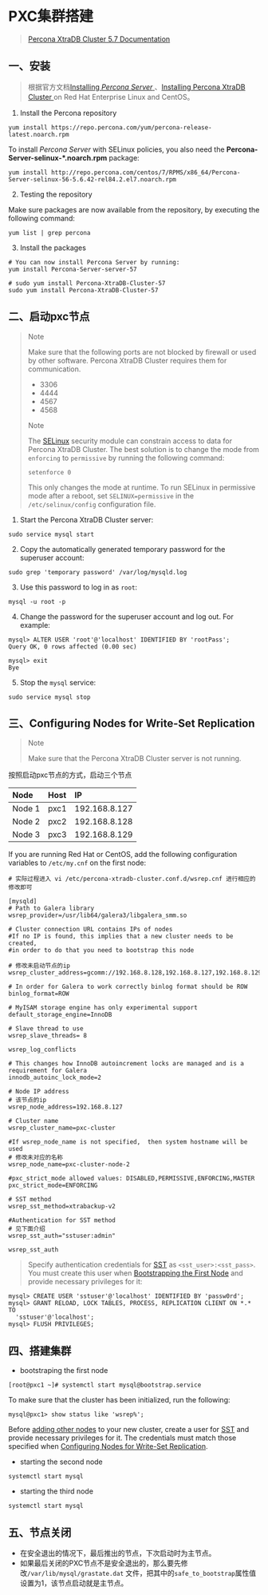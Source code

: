 # PXC集群搭建

> [Percona XtraDB Cluster 5.7 Documentation](https://www.percona.com/doc/percona-xtradb-cluster/5.7/index.html)

## 一、安装

> 根据官方文档[Installing *Percona Server* ](https://www.percona.com/doc/percona-server/5.7/installation/yum_repo.html)、[Installing Percona XtraDB Cluster ](https://www.percona.com/doc/percona-xtradb-cluster/LATEST/install/yum.html#yum)on Red Hat Enterprise Linux and CentOS。

1. Install the Percona repository

```shell
yum install https://repo.percona.com/yum/percona-release-latest.noarch.rpm
```

To install *Percona Server* with SELinux policies, you also need the **Percona-Server-selinux-\*.noarch.rpm** package:

```shell
yum install http://repo.percona.com/centos/7/RPMS/x86_64/Percona-Server-selinux-56-5.6.42-rel84.2.el7.noarch.rpm
```

2. Testing the repository

Make sure packages are now available from the repository, by executing the following command:

```
yum list | grep percona
```

3. Install the packages

```shell
# You can now install Percona Server by running:
yum install Percona-Server-server-57
```



```shell
# sudo yum install Percona-XtraDB-Cluster-57
sudo yum install Percona-XtraDB-Cluster-57
```

## 二、启动pxc节点

> Note
>
> Make sure that the following ports are not blocked by firewall or used by other software. Percona XtraDB Cluster requires them for communication.
>
> - 3306
> - 4444
> - 4567
> - 4568
>
> Note
>
> The [SELinux](https://selinuxproject.org/) security module can constrain access to data for Percona XtraDB Cluster. The best solution is to change the mode from `enforcing` to `permissive` by running the following command:
>
> ```
> setenforce 0
> ```
>
> This only changes the mode at runtime. To run SELinux in permissive mode after a reboot, set `SELINUX=permissive` in the `/etc/selinux/config` configuration file.

1. Start the Percona XtraDB Cluster server:

```shell
sudo service mysql start
```

2. Copy the automatically generated temporary password for the superuser account:

```shell
sudo grep 'temporary password' /var/log/mysqld.log
```

3. Use this password to log in as `root`:

```shell
mysql -u root -p
```

4.  Change the password for the superuser account and log out. For example:

```
mysql> ALTER USER 'root'@'localhost' IDENTIFIED BY 'rootPass';
Query OK, 0 rows affected (0.00 sec)

mysql> exit
Bye
```

5. Stop the `mysql` service:

```shell
sudo service mysql stop
```

## 三、Configuring Nodes for Write-Set Replication

> Note
>
> Make sure that the Percona XtraDB Cluster server is not running.

按照启动pxc节点的方式，启动三个节点

| Node   | Host | IP            |
| :----- | :--- | :------------ |
| Node 1 | pxc1 | 192.168.8.127 |
| Node 2 | pxc2 | 192.168.8.128 |
| Node 3 | pxc3 | 192.168.8.129 |

If you are running Red Hat or CentOS, add the following configuration variables to `/etc/my.cnf` on the first node:

```shell
# 实际过程进入 vi /etc/percona-xtradb-cluster.conf.d/wsrep.cnf 进行相应的修改即可

[mysqld]
# Path to Galera library
wsrep_provider=/usr/lib64/galera3/libgalera_smm.so

# Cluster connection URL contains IPs of nodes
#If no IP is found, this implies that a new cluster needs to be created,
#in order to do that you need to bootstrap this node

# 修改未启动节点的ip
wsrep_cluster_address=gcomm://192.168.8.128,192.168.8.127,192.168.8.129

# In order for Galera to work correctly binlog format should be ROW
binlog_format=ROW

# MyISAM storage engine has only experimental support
default_storage_engine=InnoDB

# Slave thread to use
wsrep_slave_threads= 8

wsrep_log_conflicts

# This changes how InnoDB autoincrement locks are managed and is a requirement for Galera
innodb_autoinc_lock_mode=2

# Node IP address
# 该节点的ip
wsrep_node_address=192.168.8.127

# Cluster name
wsrep_cluster_name=pxc-cluster

#If wsrep_node_name is not specified,  then system hostname will be used
# 修改未对应的名称
wsrep_node_name=pxc-cluster-node-2

#pxc_strict_mode allowed values: DISABLED,PERMISSIVE,ENFORCING,MASTER
pxc_strict_mode=ENFORCING

# SST method
wsrep_sst_method=xtrabackup-v2

#Authentication for SST method
# 见下面介绍
wsrep_sst_auth="sstuser:admin"

```

`wsrep_sst_auth`

> Specify authentication credentials for [SST](https://www.percona.com/doc/percona-xtradb-cluster/LATEST/glossary.html#term-sst) as `<sst_user>:<sst_pass>`. You must create this user when [Bootstrapping the First Node](https://www.percona.com/doc/percona-xtradb-cluster/LATEST/bootstrap.html#bootstrap) and provide necessary privileges for it:

```
mysql> CREATE USER 'sstuser'@'localhost' IDENTIFIED BY 'passw0rd';
mysql> GRANT RELOAD, LOCK TABLES, PROCESS, REPLICATION CLIENT ON *.* TO
  'sstuser'@'localhost';
mysql> FLUSH PRIVILEGES;
```

## 四、搭建集群

* bootstraping the first node 

```shell
[root@pxc1 ~]# systemctl start mysql@bootstrap.service
```

To make sure that the cluster has been initialized, run the following:

```shell
mysql@pxc1> show status like 'wsrep%';
```

Before [adding other nodes](https://www.percona.com/doc/percona-xtradb-cluster/LATEST/add-node.html#add-node) to your new cluster, create a user for [SST](https://www.percona.com/doc/percona-xtradb-cluster/LATEST/glossary.html#term-sst) and provide necessary privileges for it. The credentials must match those specified when [Configuring Nodes for Write-Set Replication](https://www.percona.com/doc/percona-xtradb-cluster/LATEST/configure.html#configure).

* starting the second node

```shell
systemctl start mysql
```

* starting the third node

```shell
systemctl start mysql
```

## 五、节点关闭

* 在安全退出的情况下，最后推出的节点，下次启动时为主节点。
* 如果最后关闭的PXC节点不是安全退出的，那么要先修改`/var/lib/mysql/grastate.dat` 文件，把其中的`safe_to_bootstrap`属性值设置为1，该节点启动就是主节点。